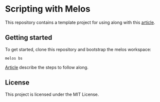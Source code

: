 # Scripting with Melos

This repository contains a template project for using along with this [article](https://medium.com/@anasmd7530/scripting-with-melos-2b04abcc266d).

## Getting started

To get started, clone this repository and bootstrap the melos workspace:

```
melos bs
```

[Article](https://medium.com/@anasmd7530/scripting-with-melos-2b04abcc266d) describe the steps to follow along.

## License

This project is licensed under the MIT License.
